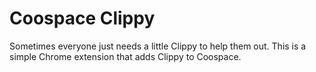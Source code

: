 # Coospace Clippy

Sometimes everyone just needs a little Clippy to help them out. This is a simple Chrome extension that adds Clippy to Coospace.